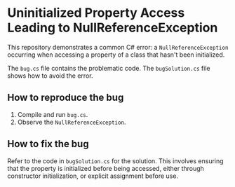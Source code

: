 # Uninitialized Property Access Leading to NullReferenceException

This repository demonstrates a common C# error: a `NullReferenceException` occurring when accessing a property of a class that hasn't been initialized.

The `bug.cs` file contains the problematic code. The `bugSolution.cs` file shows how to avoid the error.

## How to reproduce the bug

1.  Compile and run `bug.cs`.
2.  Observe the `NullReferenceException`.

## How to fix the bug

Refer to the code in `bugSolution.cs` for the solution. This involves ensuring that the property is initialized before being accessed, either through constructor initialization, or explicit assignment before use.